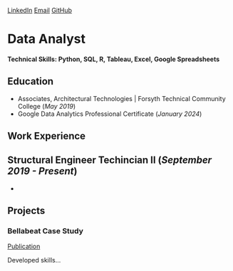 <a href="{{ site.social.linkedin }}" target="_blank" rel="noopener noreferrer">LinkedIn</a>
<a href="mailto:{{ site.contact.email }}" target="_blank" rel="noopener noreferrer">Email</a>
<a href="{{ site.social.github }}" target="_blank" rel="noopener noreferrer">GitHub</a>

# Data Analyst

#### Technical Skills: Python, SQL, R, Tableau, Excel, Google Spreadsheets

## Education
- Associates, Architectural Technologies | Forsyth Technical Community College (_May 2019_)								       		
- Google Data Analytics Professional Certificate (_January 2024_)	 			        		

## Work Experience
**Structural Engineer Techincian II (_September 2019 - Present_)**
- 
- 

## Projects
### Bellabeat Case Study
[Publication](https://www.kaggle.com/code/nickvoris/bellabeat-case-study/notebook)

Developed skills...
